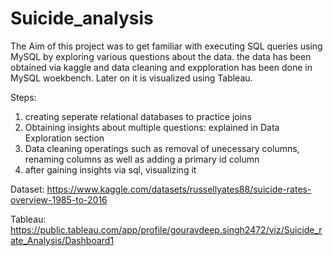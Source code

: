 # Suicide_analysis
The Aim of this project was to get familiar with executing SQL queries using MySQL by exploring various questions about the data.
the data has been obtained via kaggle and data cleaning and expploration has been done in MySQL woekbench. Later on it is visualized using Tableau.


Steps:
1. creating seperate relational databases to practice joins
2. Obtaining insights about multiple questions: explained in Data Exploration section
3. Data cleaning operatings such as removal of unecessary columns, renaming columns as well as adding a primary id column
4. after gaining insights via sql, visualizing it 

Dataset: https://www.kaggle.com/datasets/russellyates88/suicide-rates-overview-1985-to-2016

Tableau: https://public.tableau.com/app/profile/gouravdeep.singh2472/viz/Suicide_rate_Analysis/Dashboard1 
